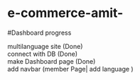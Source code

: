 # e-commerce-amit-

#Dashboard progress 

multilanguage site (Done) <br>
connect with DB (Done) <br>
make Dashboard page  (Done)<br>
add navbar (member Page| add language ) 
